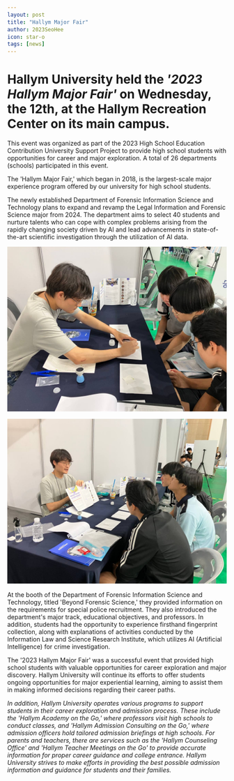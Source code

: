 ```yaml
---
layout: post
title: "Hallym Major Fair"
author: 2023SeoHee
icon: star-o
tags: [news]
---
```


# Hallym University held the <i>'2023 Hallym Major Fair'</i> on Wednesday, the 12th, at the Hallym Recreation Center on its main campus.

This event was organized as part of the 2023 High School Education Contribution University Support Project to provide high school students with opportunities for career and major exploration. A total of 26 departments (schools) participated in this event.

The 'Hallym Major Fair,' which began in 2018, is the largest-scale major experience program offered by our university for high school students.

The newly established Department of Forensic Information Science and Technology plans to expand and revamp the Legal Information and Forensic Science major from 2024. The department aims to select 40 students and nurture talents who can cope with complex problems arising from the rapidly changing society driven by AI and lead advancements in state-of-the-art scientific investigation through the utilization of AI data.


![dataset1](/img/news/fair.jpg)

![dataset1](/img/news/fair1.jpg)


At the booth of the Department of Forensic Information Science and Technology, titled 'Beyond Forensic Science,' they provided information on the requirements for special police recruitment. They also introduced the department's major track, educational objectives, and professors. In addition, students had the opportunity to experience firsthand fingerprint collection, along with explanations of activities conducted by the Information Law and Science Research Institute, which utilizes AI (Artificial Intelligence) for crime investigation.



The '2023 Hallym Major Fair' was a successful event that provided high school students with valuable opportunities for career exploration and major discovery. Hallym University will continue its efforts to offer students ongoing opportunities for major experiential learning, aiming to assist them in making informed decisions regarding their career paths.

<i>In addition, Hallym University operates various programs to support students in their career exploration and admission process. These include the 'Hallym Academy on the Go,' where professors visit high schools to conduct classes, and 'Hallym Admission Consulting on the Go,' where admission officers hold tailored admission briefings at high schools. For parents and teachers, there are services such as the 'Hallym Counseling Office' and 'Hallym Teacher Meetings on the Go' to provide accurate information for proper career guidance and college entrance. Hallym University strives to make efforts in providing the best possible admission information and guidance for students and their families.</i>